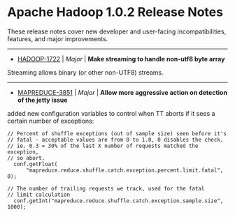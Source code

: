 # Apache Hadoop  1.0.2 Release Notes

These release notes cover new developer and user-facing incompatibilities, features, and major improvements.


---

* [HADOOP-1722](https://issues.apache.org/jira/browse/HADOOP-1722) | *Major* | **Make streaming to handle non-utf8 byte array**

Streaming allows binary (or other non-UTF8) streams.


---

* [MAPREDUCE-3851](https://issues.apache.org/jira/browse/MAPREDUCE-3851) | *Major* | **Allow more aggressive action on detection of the jetty issue**

added new configuration variables to control when TT aborts if it sees a certain number of exceptions:

    // Percent of shuffle exceptions (out of sample size) seen before it's
    // fatal - acceptable values are from 0 to 1.0, 0 disables the check.
    // ie. 0.3 = 30% of the last X number of requests matched the exception,
    // so abort.
      conf.getFloat(
          "mapreduce.reduce.shuffle.catch.exception.percent.limit.fatal", 0);

    // The number of trailing requests we track, used for the fatal
    // limit calculation
      conf.getInt("mapreduce.reduce.shuffle.catch.exception.sample.size", 1000);



